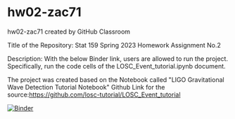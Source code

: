 # hw02-zac71
hw02-zac71 created by GitHub Classroom

Title of the Repository: Stat 159 Spring 2023 Homework Assignment No.2

Description: With the below Binder link, users are allowed to run the project. Specifically, run the code cells of the LOSC_Event_tutorial.ipynb document.

The project was created based on the Notebook called "LIGO Gravitational Wave Detection Tutorial Notebook" 
Github Link for the source:https://github.com/losc-tutorial/LOSC_Event_tutorial


[![Binder](https://mybinder.org/badge_logo.svg)](https://mybinder.org/v2/gh/UCB-stat-159-s23/hw02-zac71.git/HEAD)